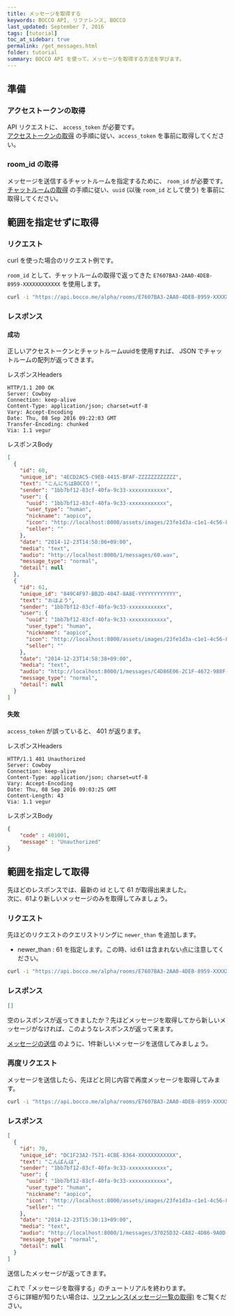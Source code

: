 ```yaml
---
title: メッセージを取得する
keywords: BOCCO API, リファレンス, BOCCO
last_updated: September 7, 2016
tags: [tutorial]
toc_at_sidebar: true
permalink: /get_messages.html
folder: tutorial
summary: BOCCO API を使って、メッセージを取得する方法を学びます。
---
```


## 準備

### アクセストークンの取得

API リクエストに、 `access_token` が必要です。   
[アクセストークンの取得](/get_access_token.html) の手順に従い、`access_token` を事前に取得してください。

### room_id の取得

メッセージを送信するチャットルームを指定するために、 `room_id` が必要です。
[チャットルームの取得](/get_joined_rooms.html) の手順に従い、`uuid` (以後 `room_id` として使う) を事前に取得してください。

## 範囲を指定せずに取得

### リクエスト

curl を使った場合のリクエスト例です。  

`room_id` として、チャットルームの取得で返ってきた `E7607BA3-2AA0-4DEB-8959-XXXXXXXXXXXX` を使用します。


```bash
curl -i "https://api.bocco.me/alpha/rooms/E7607BA3-2AA0-4DEB-8959-XXXXXXXXXXXX/messages?access_token=x2c4sjxacw4tq72q5h9vrsgjbcz3p55ixxxxxxxxxxxxxxxxxxxxxxxxxxxxxxxx"
```


### レスポンス

#### 成功

正しいアクセストークンとチャットルームuuidを使用すれば、 JSON でチャットルームの配列が返ってきます。  

レスポンスHeaders

```
HTTP/1.1 200 OK
Server: Cowboy
Connection: keep-alive
Content-Type: application/json; charset=utf-8
Vary: Accept-Encoding
Date: Thu, 08 Sep 2016 09:22:03 GMT
Transfer-Encoding: chunked
Via: 1.1 vegur
```

レスポンスBody

```json
[
  {
    "id": 60,
    "unique_id": "4ECD2AC5-C9EB-4415-BFAF-ZZZZZZZZZZZZ",
    "text": "こんにちはBOCCO！",
    "sender": "1bb7bf12-83cf-40fa-9c33-xxxxxxxxxxxx",
    "user": {
      "uuid": "1bb7bf12-83cf-40fa-9c33-xxxxxxxxxxxx",
      "user_type": "human",
      "nickname": "aopico",
      "icon": "http://localhost:8000/assets/images/23fe1d3a-c1e1-4c56-87ed-000000000000.png",
      "seller": ""
    },
    "date": "2014-12-23T14:58:06+09:00",
    "media": "text",
    "audio": "http://localhost:8000/1/messages/60.wav",
    "message_type": "normal",
    "detail": null
  },
  {
    "id": 61,
    "unique_id": "849C4F97-BB2D-4047-8A8E-YYYYYYYYYYYY",
    "text": "おはよう",
    "sender": "1bb7bf12-83cf-40fa-9c33-xxxxxxxxxxxx",
    "user": {
      "uuid": "1bb7bf12-83cf-40fa-9c33-xxxxxxxxxxxx",
      "user_type": "human",
      "nickname": "aopico",
      "icon": "http://localhost:8000/assets/images/23fe1d3a-c1e1-4c56-87ed-000000000000.png",
      "seller": ""
    },
    "date": "2014-12-23T14:58:38+09:00",
    "media": "text",
    "audio": "http://localhost:8000/1/messages/C4D86E06-2C1F-4672-988F-000000000000.wav",
    "message_type": "normal",
    "detail": null
  }
]
```

#### 失敗

`access_token` が誤っていると、 401 が返ります。

レスポンスHeaders

```
HTTP/1.1 401 Unauthorized
Server: Cowboy
Connection: keep-alive
Content-Type: application/json; charset=utf-8
Vary: Accept-Encoding
Date: Thu, 08 Sep 2016 09:03:25 GMT
Content-Length: 43
Via: 1.1 vegur
```

レスポンスBody

```json
{
    "code" : 401001,
    "message" : "Unauthorized"
}
```

## 範囲を指定して取得

先ほどのレスポンスでは、最新の id として 61 が取得出来ました。  
次に、61より新しいメッセージのみを取得してみましょう。

### リクエスト

先ほどのリクエストのクエリストリングに `newer_than` を追加します。

- newer_than : 61 を指定します。この時、id:61 は含まれない点に注意してください。


```bash
curl -i "https://api.bocco.me/alpha/rooms/E7607BA3-2AA0-4DEB-8959-XXXXXXXXXXXX/messages?access_token=x2c4sjxacw4tq72q5h9vrsgjbcz3p55ixxxxxxxxxxxxxxxxxxxxxxxxxxxxxxxx&newer_than=61"
```

### レスポンス

```json
[]
```

空のレスポンスが返ってきましたか？先ほどメッセージを取得してから新しいメッセージがなければ、このようなレスポンスが返って来ます。

[メッセージの送信](/post_message.html) のように、1件新しいメッセージを送信してみましょう。

### 再度リクエスト 

メッセージを送信したら、先ほどと同じ内容で再度メッセージを取得してみます。

```bash
curl -i "https://api.bocco.me/alpha/rooms/E7607BA3-2AA0-4DEB-8959-XXXXXXXXXXXX/messages?access_token=x2c4sjxacw4tq72q5h9vrsgjbcz3p55ixxxxxxxxxxxxxxxxxxxxxxxxxxxxxxxx&newer_than=61"
```

### レスポンス

```json
[
  {
    "id": 70,
    "unique_id": "DC1F23A2-7571-4CBE-8364-XXXXXXXXXXXX",
    "text": "こんばんは",
    "sender": "1bb7bf12-83cf-40fa-9c33-xxxxxxxxxxxx",
    "user": {
      "uuid": "1bb7bf12-83cf-40fa-9c33-xxxxxxxxxxxx",
      "user_type": "human",
      "nickname": "aopico",
      "icon": "http://localhost:8000/assets/images/23fe1d3a-c1e1-4c56-87ed-000000000000.png",
      "seller": ""
    },
    "date": "2014-12-23T15:30:13+09:00",
    "media": "text",
    "audio": "http://localhost:8000/1/messages/37025D32-CA82-4D86-9A0D-000000000000.wav",
    "message_type": "normal",
    "detail": null
  }
]
```

送信したメッセージが返ってきます。  

これで「メッセージを取得する」のチュートリアルを終わります。  
さらに詳細が知りたい場合は、[リファレンス(メッセージ一覧の取得)](/reference.html#get-roomsroomidmessages) をご覧ください。
